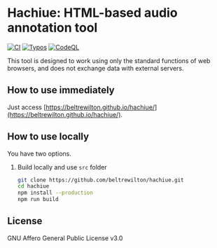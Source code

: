 
# Hachiue: HTML-based audio annotation tool

[![CI](https://github.com/koniwa/hachiue/actions/workflows/ci.yml/badge.svg)](https://github.com/koniwa/hachiue/actions/workflows/ci.yml)
[![Typos](https://github.com/koniwa/hachiue/actions/workflows/typos.yml/badge.svg)](https://github.com/koniwa/hachiue/actions/workflows/typos.yml)
[![CodeQL](https://github.com/koniwa/hachiue/actions/workflows/codeql-analysis.yml/badge.svg)](https://github.com/koniwa/hachiue/actions/workflows/codeql-analysis.yml)

This tool is designed to work using only the standard functions of web browsers,
and does not exchange data with external servers.

## How to use immediately

Just access [https://beltrewilton.github.io/hachiue/](https://beltrewilton.github.io/hachiue/).

## How to use locally

You have two options.

1. Build locally and use ``src`` folder

    ```bash
    git clone https://github.com/beltrewilton/hachiue.git
    cd hachiue
    npm install --production
    npm run build
    ```

## License

GNU Affero General Public License v3.0
